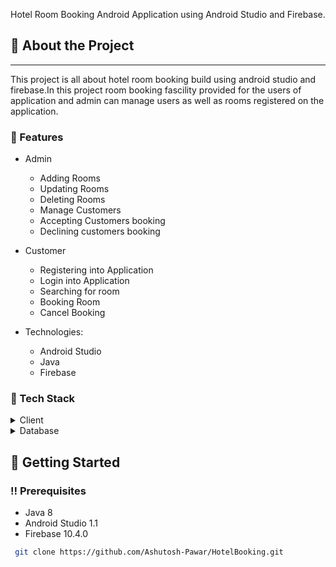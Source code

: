  <p>
    Hotel Room Booking Android Application using Android Studio and Firebase. 
  </p>

<!-- About the Project -->
## :star2: About the Project

---------
  This project is all about hotel room booking build using android studio and firebase.In this project room booking fascility provided for the users of application and admin can manage users as well as rooms registered on the application.

### :dart: Features

* Admin
  * Adding Rooms
  * Updating Rooms
  * Deleting Rooms
  * Manage Customers
  * Accepting Customers booking
  * Declining customers booking
* Customer
  * Registering into Application
  * Login into Application
  * Searching for room
  * Booking Room
  * Cancel Booking

* Technologies: 
  * Android Studio
  * Java
  * Firebase


<!-- TechStack -->
### :space_invader: Tech Stack

<details>
  <summary>Client</summary>
  <ul>
    <li><a href="https://www.w3schools.blog/android-tutorial">Android</a></li>
    <li><a href="https://firebase.google.com/">Firebase</a></li>
    <li><a href="https://www.w3schools.com/java/">Java</a></li>
  </ul>
</details>

<details>
<summary>Database</summary>
  <ul>
    <li><a href="https://firebase.google.com/">Firebase</a></li>
  </ul>
</details>

<!-- Getting Started -->
## 	:toolbox: Getting Started

<!-- Prerequisites -->
### :bangbang: Prerequisites

- Java 8
- Android Studio 1.1
- Firebase 10.4.0


```bash
 git clone https://github.com/Ashutosh-Pawar/HotelBooking.git 
```
